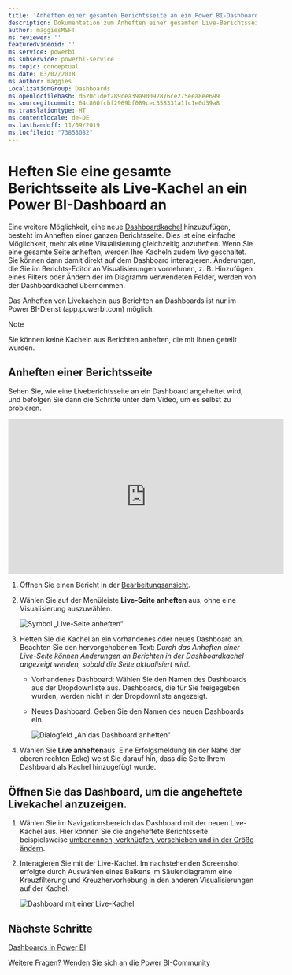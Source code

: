 ```yaml
---
title: 'Anheften einer gesamten Berichtsseite an ein Power BI-Dashboard '
description: Dokumentation zum Anheften einer gesamten Live-Berichtsseite aus einem Bericht an ein Power BI-Dashboard.
author: maggiesMSFT
ms.reviewer: ''
featuredvideoid: ''
ms.service: powerbi
ms.subservice: powerbi-service
ms.topic: conceptual
ms.date: 03/02/2018
ms.author: maggies
LocalizationGroup: Dashboards
ms.openlocfilehash: d620c1def289cea39a90092876ce275eea8ee699
ms.sourcegitcommit: 64c860fcbf2969bf089cec358331a1fc1e0d39a8
ms.translationtype: HT
ms.contentlocale: de-DE
ms.lasthandoff: 11/09/2019
ms.locfileid: "73853082"
---
```

# <a name="pin-an-entire-report-page-as-a-live-tile-to-a-power-bi-dashboard"></a>Heften Sie eine gesamte Berichtsseite als Live-Kachel an ein Power BI-Dashboard an
Eine weitere Möglichkeit, eine neue [Dashboardkachel](consumer/end-user-tiles.md) hinzuzufügen, besteht im Anheften einer ganzen Berichtsseite. Dies ist eine einfache Möglichkeit, mehr als eine Visualisierung gleichzeitig anzuheften.  Wenn Sie eine gesamte Seite anheften, werden Ihre Kacheln zudem *live* geschaltet. Sie können dann damit direkt auf dem Dashboard interagieren. Änderungen, die Sie im Berichts-Editor an Visualisierungen vornehmen, z. B. Hinzufügen eines Filters oder Ändern der im Diagramm verwendeten Felder, werden von der Dashboardkachel übernommen.  

Das Anheften von Livekacheln aus Berichten an Dashboards ist nur im Power BI-Dienst (app.powerbi.com) möglich.

> [!NOTE]
> Sie können keine Kacheln aus Berichten anheften, die mit Ihnen geteilt wurden.
> 
> 

## <a name="pin-a-report-page"></a>Anheften einer Berichtsseite
Sehen Sie, wie eine Liveberichtsseite an ein Dashboard angeheftet wird, und befolgen Sie dann die Schritte unter dem Video, um es selbst zu probieren.

<iframe width="560" height="315" src="https://www.youtube.com/embed/EzhfBpPboPA" frameborder="0" allowfullscreen></iframe>


1. Öffnen Sie einen Bericht in der [Bearbeitungsansicht](service-interact-with-a-report-in-editing-view.md).
2. Wählen Sie auf der Menüleiste **Live-Seite anheften** aus, ohne eine Visualisierung auszuwählen.
   
   ![Symbol „Live-Seite anheften“](media/service-dashboard-pin-live-tile-from-report/pbi-pin-live-page.png) 
3. Heften Sie die Kachel an ein vorhandenes oder neues Dashboard an. Beachten Sie den hervorgehobenen Text: *Durch das Anheften einer Live-Seite können Änderungen an Berichten in der Dashboardkachel angezeigt werden, sobald die Seite aktualisiert wird.*
   
   * Vorhandenes Dashboard: Wählen Sie den Namen des Dashboards aus der Dropdownliste aus. Dashboards, die für Sie freigegeben wurden, werden nicht in der Dropdownliste angezeigt.
   * Neues Dashboard: Geben Sie den Namen des neuen Dashboards ein.
     
     ![Dialogfeld „An das Dashboard anheften“](media/service-dashboard-pin-live-tile-from-report/pbi-pin-live-page-dialog.png)
4. Wählen Sie **Live anheften**aus. Eine Erfolgsmeldung (in der Nähe der oberen rechten Ecke) weist Sie darauf hin, dass die Seite Ihrem Dashboard als Kachel hinzugefügt wurde.

## <a name="open-the-dashboard-to-see-the-pinned-live-tile"></a>Öffnen Sie das Dashboard, um die angeheftete Livekachel anzuzeigen.
1. Wählen Sie im Navigationsbereich das Dashboard mit der neuen Live-Kachel aus. Hier können Sie die angeheftete Berichtsseite beispielsweise [umbenennen, verknüpfen, verschieben und in der Größe ändern](service-dashboard-edit-tile.md).  
2. Interagieren Sie mit der Live-Kachel.  Im nachstehenden Screenshot erfolgte durch Auswählen eines Balkens im Säulendiagramm eine Kreuzfilterung und Kreuzhervorhebung in den anderen Visualisierungen auf der Kachel.
   
    ![Dashboard mit einer Live-Kachel](media/service-dashboard-pin-live-tile-from-report/pbi-live-tile.png)

## <a name="next-steps"></a>Nächste Schritte
[Dashboards in Power BI](consumer/end-user-dashboards.md)

Weitere Fragen? [Wenden Sie sich an die Power BI-Community](https://community.powerbi.com/)

